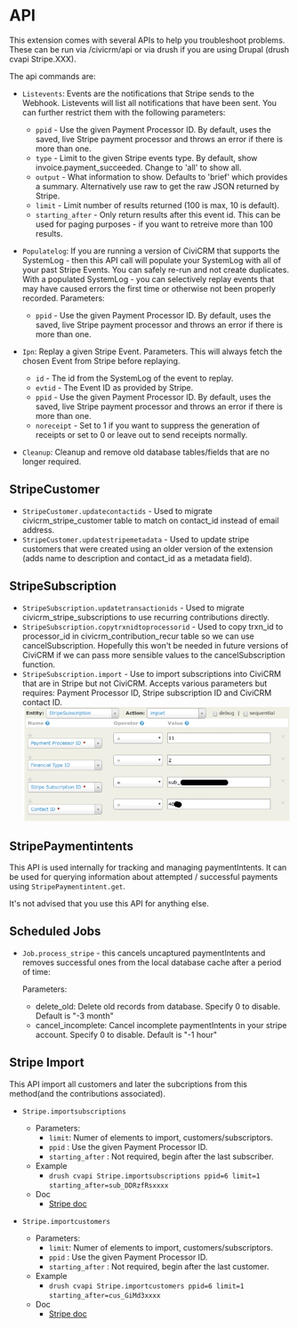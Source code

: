 # API

This extension comes with several APIs to help you troubleshoot problems. These can be run via /civicrm/api or via drush if you are using Drupal (drush cvapi Stripe.XXX).

The api commands are:

* `Listevents`: Events are the notifications that Stripe sends to the Webhook. Listevents will list all notifications that have been sent. You can further restrict them with the following parameters:
  * `ppid` - Use the given Payment Processor ID. By default, uses the saved, live Stripe payment processor and throws an error if there is more than one.
  * `type` - Limit to the given Stripe events type. By default, show invoice.payment_succeeded. Change to 'all' to show all.
  * `output` - What information to show. Defaults to 'brief' which provides a summary. Alternatively use raw to get the raw JSON returned by Stripe.
  * `limit` - Limit number of results returned (100 is max, 10 is default).
  * `starting_after` - Only return results after this event id. This can be used for paging purposes - if you want to retreive more than 100 results.

* `Populatelog`: If you are running a version of CiviCRM that supports the SystemLog - then this API call will populate your SystemLog with all of your past Stripe Events. You can safely re-run and not create duplicates. With a populated SystemLog - you can selectively replay events that may have caused errors the first time or otherwise not been properly recorded. Parameters:
  * `ppid` - Use the given Payment Processor ID. By default, uses the saved, live Stripe payment processor and throws an error if there is more than one.

* `Ipn`: Replay a given Stripe Event. Parameters. This will always fetch the chosen Event from Stripe before replaying.
  * `id` - The id from the SystemLog of the event to replay.
  * `evtid` - The Event ID as provided by Stripe.
  * `ppid` - Use the given Payment Processor ID. By default, uses the saved, live Stripe payment processor and throws an error if there is more than one.
  * `noreceipt` - Set to 1 if you want to suppress the generation of receipts or set to 0 or leave out to send receipts normally.

* `Cleanup`: Cleanup and remove old database tables/fields that are no longer required.

## StripeCustomer

* `StripeCustomer.updatecontactids` - Used to migrate civicrm_stripe_customer table to match on contact_id instead of email address.
* `StripeCustomer.updatestripemetadata` - Used to update stripe customers that were created using an older version of the extension (adds name to description and contact_id as a metadata field).

## StripeSubscription

* `StripeSubscription.updatetransactionids` - Used to migrate civicrm_stripe_subscriptions to use recurring contributions directly.
* `StripeSubscription.copytrxnidtoprocessorid` - Used to copy trxn_id to processor_id in civicrm_contribution_recur table so we can use cancelSubscription. Hopefully this won't be needed in future versions of CiviCRM if we can pass more sensible values to the cancelSubscription function.
* `StripeSubscription.import` - Use to import subscriptions into CiviCRM that are in Stripe but not CiviCRM.
Accepts various parameters but requires: Payment Processor ID, Stripe subscription ID and CiviCRM contact ID.
![StripeSubscription.import](images/StripeSubscription.import.png)

## StripePaymentintents

This API is used internally for tracking and managing paymentIntents. It can be used for querying information about attempted / successful payments using `StripePaymentintent.get`.

It's not advised that you use this API for anything else.

## Scheduled Jobs

* `Job.process_stripe` - this cancels uncaptured paymentIntents and removes successful ones from the local database cache after a period of time:

  Parameters:
  * delete_old: Delete old records from database. Specify 0 to disable. Default is "-3 month"
  * cancel_incomplete: Cancel incomplete paymentIntents in your stripe account. Specify 0 to disable. Default is "-1 hour"

## Stripe Import

This API import all customers and later the subcriptions from this method(and the contributions associated).

* `Stripe.importsubscriptions`
  * Parameters:
    * `limit`: Numer of elements to import, customers/subscriptors.
    * `ppid` : Use the given Payment Processor ID.
    * `starting_after` : Not required, begin after the last subscriber.
  * Example
    * `drush cvapi Stripe.importsubscriptions ppid=6 limit=1 starting_after=sub_DDRzfRsxxxx`
  * Doc
    * [Stripe doc](https://stripe.com/docs/api/subscriptions/list)

* `Stripe.importcustomers`
  * Parameters:
    * `limit`: Numer of elements to import, customers/subscriptors.
    * `ppid` : Use the given Payment Processor ID.
    * `starting_after` : Not required, begin after the last customer.
  * Example
    * `drush cvapi Stripe.importcustomers ppid=6 limit=1 starting_after=cus_GiMd3xxxx`
  * Doc
    * [Stripe doc](https://stripe.com/docs/api/customers/list)

